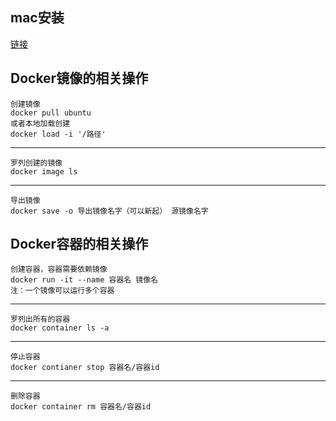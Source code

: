 ## mac安装
[链接](https://www.runoob.com/docker/macos-docker-install.html)
## Docker镜像的相关操作
    创建镜像
    docker pull ubuntu
    或者本地加载创建
    docker load -i '/路径'
---
    罗列创建的镜像
    docker image ls
---
    导出镜像
    docker save -o 导出镜像名字（可以新起） 源镜像名字
## Docker容器的相关操作
    创建容器，容器需要依赖镜像
    docker run -it --name 容器名 镜像名
    注：一个镜像可以运行多个容器
---
    罗列出所有的容器
    docker container ls -a
---
    停止容器
    docker contianer stop 容器名/容器id
---
    删除容器
    docker container rm 容器名/容器id
